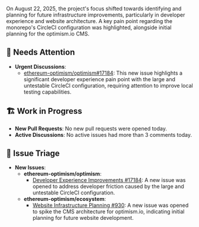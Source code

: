 On August 22, 2025, the project's focus shifted towards identifying and planning for future infrastructure improvements, particularly in developer experience and website architecture. A key pain point regarding the monorepo's CircleCI configuration was highlighted, alongside initial planning for the optimism.io CMS.

## 🚨 Needs Attention 
- **Urgent Discussions**:
    - [ethereum-optimism/optimism#17184](https://github.com/ethereum-optimism/optimism/issues/17184): This new issue highlights a significant developer experience pain point with the large and untestable CircleCI configuration, requiring attention to improve local testing capabilities.

## 🏗️ Work in Progress
- **New Pull Requests**: No new pull requests were opened today.
- **Active Discussions**: No active issues had more than 3 comments today.

## 🐞 Issue Triage
- **New Issues**:
    - **ethereum-optimism/optimism**:
        - [Developer Experience Improvements #17184](https://github.com/ethereum-optimism/optimism/issues/17184): A new issue was opened to address developer friction caused by the large and untestable CircleCI configuration.
    - **ethereum-optimism/ecosystem**:
        - [Website Infrastructure Planning #930](https://github.com/ethereum-optimism/ecosystem/issues/930): A new issue was opened to spike the CMS architecture for optimism.io, indicating initial planning for future website development.